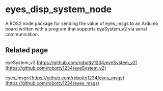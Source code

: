 # eyes_disp_system_node
A ROS2 node package for sending the value of eyes_msgs to an Arduino board written with a program that supports eyeSystem_v2 via serial communication.
## Related page
eyeSystem_v2:[https://github.com/robotty1234/eyeSystem_v2](https://github.com/robotty1234/eyeSystem_v2)

eyes_msgs:[https://github.com/robotty1234/eyes_msgs](https://github.com/robotty1234/eyes_msgs)

